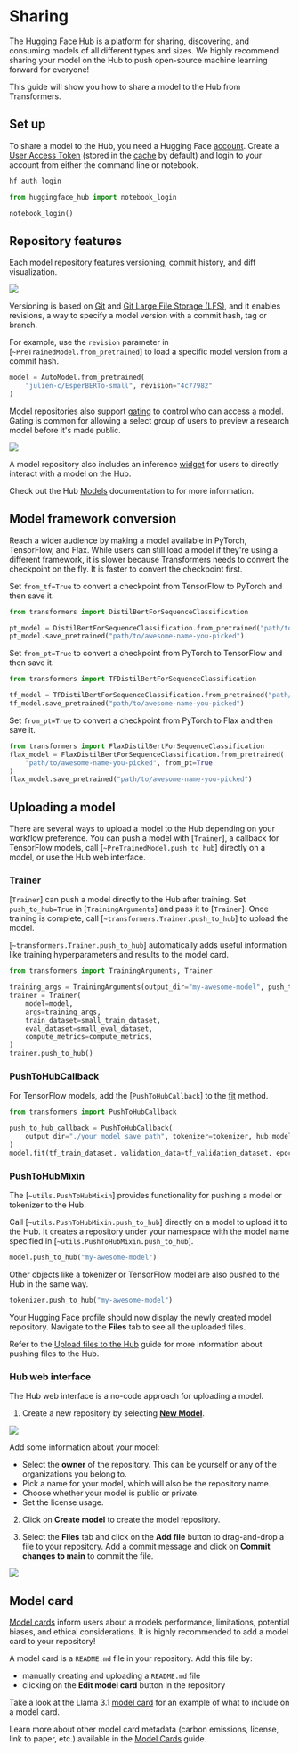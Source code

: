 <!--Copyright 2024 The HuggingFace Team. All rights reserved.

Licensed under the Apache License, Version 2.0 (the "License"); you may not use this file except in compliance with
the License. You may obtain a copy of the License at

http://www.apache.org/licenses/LICENSE-2.0

Unless required by applicable law or agreed to in writing, software distributed under the License is distributed on
an "AS IS" BASIS, WITHOUT WARRANTIES OR CONDITIONS OF ANY KIND, either express or implied. See the License for the
specific language governing permissions and limitations under the License.

⚠️ Note that this file is in Markdown but contain specific syntax for our doc-builder (similar to MDX) that may not be
rendered properly in your Markdown viewer.

-->

# Sharing

The Hugging Face [Hub](https://hf.co/models) is a platform for sharing, discovering, and consuming models of all different types and sizes. We highly recommend sharing your model on the Hub to push open-source machine learning forward for everyone!

This guide will show you how to share a model to the Hub from Transformers.

## Set up

To share a model to the Hub, you need a Hugging Face [account](https://hf.co/join). Create a [User Access Token](https://hf.co/docs/hub/security-tokens#user-access-tokens) (stored in the [cache](./installation#cache-directory) by default) and login to your account from either the command line or notebook.

<hfoptions id="share">
<hfoption id="huggingface-CLI">

```bash
hf auth login
```

</hfoption>
<hfoption id="notebook">

```py
from huggingface_hub import notebook_login

notebook_login()
```

</hfoption>
</hfoptions>

## Repository features

<Youtube id="XvSGPZFEjDY"/>

Each model repository features versioning, commit history, and diff visualization.

<div class="flex justify-center">
    <img src="https://huggingface.co/datasets/huggingface/documentation-images/resolve/main/vis_diff.png"/>
</div>

Versioning is based on [Git](https://git-scm.com/) and [Git Large File Storage (LFS)](https://git-lfs.github.com/), and it enables revisions, a way to specify a model version with a commit hash, tag or branch.

For example, use the `revision` parameter in [`~PreTrainedModel.from_pretrained`] to load a specific model version from a commit hash.

```py
model = AutoModel.from_pretrained(
    "julien-c/EsperBERTo-small", revision="4c77982"
)
```

Model repositories also support [gating](https://hf.co/docs/hub/models-gated) to control who can access a model. Gating is common for allowing a select group of users to preview a research model before it's made public.

<div class="flex justify-center">
    <img src="https://huggingface.co/datasets/huggingface/documentation-images/resolve/main/transformers/gated-model.png"/>
</div>

A model repository also includes an inference [widget](https://hf.co/docs/hub/models-widgets) for users to directly interact with a model on the Hub.

Check out the Hub [Models](https://hf.co/docs/hub/models) documentation to for more information.

## Model framework conversion

Reach a wider audience by making a model available in PyTorch, TensorFlow, and Flax. While users can still load a model if they're using a different framework, it is slower because Transformers needs to convert the checkpoint on the fly. It is faster to convert the checkpoint first.

<hfoptions id="convert">
<hfoption id="PyTorch">

Set `from_tf=True` to convert a checkpoint from TensorFlow to PyTorch and then save it.

```py
from transformers import DistilBertForSequenceClassification

pt_model = DistilBertForSequenceClassification.from_pretrained("path/to/awesome-name-you-picked", from_tf=True)
pt_model.save_pretrained("path/to/awesome-name-you-picked")
```

</hfoption>
<hfoption id="TensorFlow">

Set `from_pt=True` to convert a checkpoint from PyTorch to TensorFlow and then save it.

```py
from transformers import TFDistilBertForSequenceClassification

tf_model = TFDistilBertForSequenceClassification.from_pretrained("path/to/awesome-name-you-picked", from_pt=True)
tf_model.save_pretrained("path/to/awesome-name-you-picked")
```

</hfoption>
<hfoption id="Flax">

Set `from_pt=True` to convert a checkpoint from PyTorch to Flax and then save it.

```py
from transformers import FlaxDistilBertForSequenceClassification
flax_model = FlaxDistilBertForSequenceClassification.from_pretrained(
    "path/to/awesome-name-you-picked", from_pt=True
)
flax_model.save_pretrained("path/to/awesome-name-you-picked")
```

</hfoption>
</hfoptions>

## Uploading a model

There are several ways to upload a model to the Hub depending on your workflow preference. You can push a model with [`Trainer`], a callback for TensorFlow models, call [`~PreTrainedModel.push_to_hub`] directly on a model, or use the Hub web interface.

<Youtube id="Z1-XMy-GNLQ"/>

### Trainer

[`Trainer`] can push a model directly to the Hub after training. Set `push_to_hub=True` in [`TrainingArguments`] and pass it to [`Trainer`]. Once training is complete, call [`~transformers.Trainer.push_to_hub`] to upload the model.

[`~transformers.Trainer.push_to_hub`] automatically adds useful information like training hyperparameters and results to the model card.

```py
from transformers import TrainingArguments, Trainer

training_args = TrainingArguments(output_dir="my-awesome-model", push_to_hub=True)
trainer = Trainer(
    model=model,
    args=training_args,
    train_dataset=small_train_dataset,
    eval_dataset=small_eval_dataset,
    compute_metrics=compute_metrics,
)
trainer.push_to_hub()
```

### PushToHubCallback

For TensorFlow models, add the [`PushToHubCallback`] to the [fit](https://keras.io/api/models/model_training_apis/#fit-method) method.

```py
from transformers import PushToHubCallback

push_to_hub_callback = PushToHubCallback(
    output_dir="./your_model_save_path", tokenizer=tokenizer, hub_model_id="your-username/my-awesome-model"
)
model.fit(tf_train_dataset, validation_data=tf_validation_dataset, epochs=3, callbacks=push_to_hub_callback)
```

### PushToHubMixin

The [`~utils.PushToHubMixin`] provides functionality for pushing a model or tokenizer to the Hub.

Call [`~utils.PushToHubMixin.push_to_hub`] directly on a model to upload it to the Hub. It creates a repository under your namespace with the model name specified in [`~utils.PushToHubMixin.push_to_hub`].

```py
model.push_to_hub("my-awesome-model")
```

Other objects like a tokenizer or TensorFlow model are also pushed to the Hub in the same way.

```py
tokenizer.push_to_hub("my-awesome-model")
```

Your Hugging Face profile should now display the newly created model repository. Navigate to the **Files** tab to see all the uploaded files.

Refer to the [Upload files to the Hub](https://hf.co/docs/hub/how-to-upstream) guide for more information about pushing files to the Hub.

### Hub web interface

The Hub web interface is a no-code approach for uploading a model.

1. Create a new repository by selecting [**New Model**](https://huggingface.co/new).

<div class="flex justify-center">
    <img src="https://huggingface.co/datasets/huggingface/documentation-images/resolve/main/new_model_repo.png"/>
</div>

Add some information about your model:

- Select the **owner** of the repository. This can be yourself or any of the organizations you belong to.
- Pick a name for your model, which will also be the repository name.
- Choose whether your model is public or private.
- Set the license usage.

2. Click on **Create model** to create the model repository.

3. Select the **Files** tab and click on the **Add file** button to drag-and-drop a file to your repository. Add a commit message and click on **Commit changes to main** to commit the file.

<div class="flex justify-center">
    <img src="https://huggingface.co/datasets/huggingface/documentation-images/resolve/main/upload_file.png"/>
</div>

## Model card

[Model cards](https://hf.co/docs/hub/model-cards#model-cards) inform users about a models performance, limitations, potential biases, and ethical considerations. It is highly recommended to add a model card to your repository!

A model card is a `README.md` file in your repository. Add this file by:

- manually creating and uploading a `README.md` file
- clicking on the **Edit model card** button in the repository

Take a look at the Llama 3.1 [model card](https://huggingface.co/meta-llama/Meta-Llama-3.1-8B-Instruct) for an example of what to include on a model card.

Learn more about other model card metadata (carbon emissions, license, link to paper, etc.) available in the [Model Cards](https://hf.co/docs/hub/model-cards#model-cards) guide.
